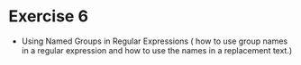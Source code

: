 # Exercise 6
- Using Named Groups in Regular Expressions ( how to use group names in a regular expression and how to use the names in a replacement text.)
